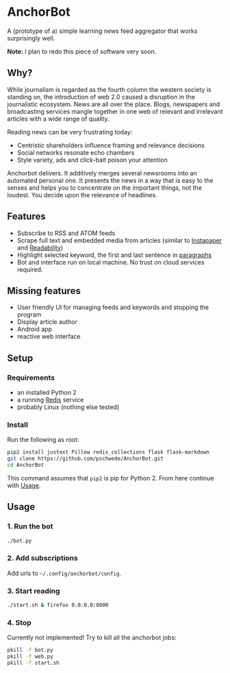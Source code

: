# AnchorBot

A (prototype of a) simple learning news feed aggregator that works surprisingly well.

**Note:** I plan to redo this piece of software very soon.


## Why?

While journalism is regarded as the fourth column the western society is
standing on, the introduction of web 2.0 caused a disruption in the
journalistic ecosystem.  News are all over the place.  Blogs, newspapers and
broadcasting services mangle together in one web of relevant and irrelevant
articles with a wide range of quality.

Reading news can be very frustrating today:

* Centristic shareholders influence framing and relevance decisions
* Social networks resonate echo chambers
* Style variety, ads and click-bait poison your attention

Anchorbot delivers.  It additively merges several newsrooms into an automated
personal one.  It presents the news in a way that is easy to the senses and
helps you to concentrate on the important things, not the loudest.  You decide
upon the relevance of headlines.

## Features

* Subscribe to RSS and ATOM feeds
* Scrape full text and embedded media from articles (similar to [Instapaper](https://instapaper.com) and [Readability](https://readability.com))
* Highlight selected keyword, the first and last sentence in [paragraphs](https://de.slideshare.net/amandacpoiesis/anatomy-of-a-paragraph)
* Bot and interface run on local machine. No trust on cloud services required.

## Missing features

* User friendly UI for managing feeds and keywords and stopping the program
* Display article author
* Android app
* reactive web interface

## Setup

### Requirements

* an installed Python 2
* a running [Redis](https://redis.io) service
* probably Linux (nothing else tested)

### Install

Run the following as root:

```bash
pip2 install justext Pillow redis_collections flask flask-markdown
git clone https://github.com/pschwede/AnchorBot.git
cd AnchorBot
```

This command assumes that `pip2` is pip for Python 2.
From here continue with [Usage](#Usage).

## Usage

### 1. Run the bot

```bash
./bot.py
```

### 2. Add subscriptions

Add urls to `~/.config/anchorbot/config`.

### 3. Start reading

```bash
./start.sh & firefox 0.0.0.0:8000
```

### 4. Stop

Currently not implemented! Try to kill all the anchorbot jobs:

```bash
pkill -f bot.py
pkill -f web.py
pkill -f start.sh
```
